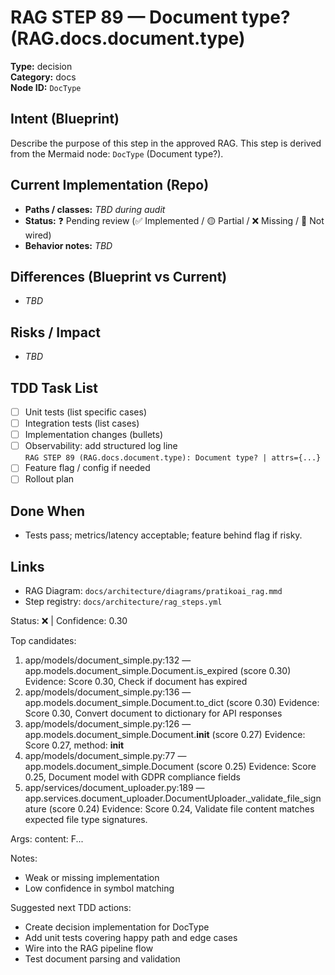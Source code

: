 # RAG STEP 89 — Document type? (RAG.docs.document.type)

**Type:** decision  
**Category:** docs  
**Node ID:** `DocType`

## Intent (Blueprint)
Describe the purpose of this step in the approved RAG. This step is derived from the Mermaid node: `DocType` (Document type?).

## Current Implementation (Repo)
- **Paths / classes:** _TBD during audit_
- **Status:** ❓ Pending review (✅ Implemented / 🟡 Partial / ❌ Missing / 🔌 Not wired)
- **Behavior notes:** _TBD_

## Differences (Blueprint vs Current)
- _TBD_

## Risks / Impact
- _TBD_

## TDD Task List
- [ ] Unit tests (list specific cases)
- [ ] Integration tests (list cases)
- [ ] Implementation changes (bullets)
- [ ] Observability: add structured log line  
  `RAG STEP 89 (RAG.docs.document.type): Document type? | attrs={...}`
- [ ] Feature flag / config if needed
- [ ] Rollout plan

## Done When
- Tests pass; metrics/latency acceptable; feature behind flag if risky.

## Links
- RAG Diagram: `docs/architecture/diagrams/pratikoai_rag.mmd`
- Step registry: `docs/architecture/rag_steps.yml`


<!-- AUTO-AUDIT:BEGIN -->
Status: ❌  |  Confidence: 0.30

Top candidates:
1) app/models/document_simple.py:132 — app.models.document_simple.Document.is_expired (score 0.30)
   Evidence: Score 0.30, Check if document has expired
2) app/models/document_simple.py:136 — app.models.document_simple.Document.to_dict (score 0.30)
   Evidence: Score 0.30, Convert document to dictionary for API responses
3) app/models/document_simple.py:126 — app.models.document_simple.Document.__init__ (score 0.27)
   Evidence: Score 0.27, method: __init__
4) app/models/document_simple.py:77 — app.models.document_simple.Document (score 0.25)
   Evidence: Score 0.25, Document model with GDPR compliance fields
5) app/services/document_uploader.py:189 — app.services.document_uploader.DocumentUploader._validate_file_signature (score 0.24)
   Evidence: Score 0.24, Validate file content matches expected file type signatures.

Args:
  content: F...

Notes:
- Weak or missing implementation
- Low confidence in symbol matching

Suggested next TDD actions:
- Create decision implementation for DocType
- Add unit tests covering happy path and edge cases
- Wire into the RAG pipeline flow
- Test document parsing and validation
<!-- AUTO-AUDIT:END -->